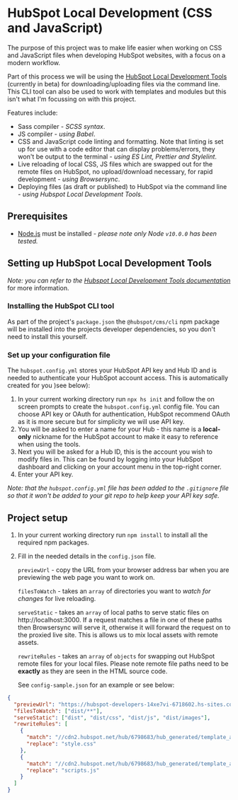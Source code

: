 # HubSpot Local Development (CSS and JavaScript)

The purpose of this project was to make life easier when working on CSS and JavaScript files when developing HubSpot websites, with a focus on a modern workflow.

Part of this process we will be using the [HubSpot Local Development Tools](https://designers.hubspot.com/docs/tools/local-development) (currently in beta) for downloading/uploading files via the command line. This CLI tool can also be used to work with templates and modules but this isn't what I'm focussing on with this project.

Features include:

- Sass compiler - _SCSS syntax_.
- JS compiler - _using Babel_.
- CSS and JavaScript code linting and formatting. Note that linting is set up for use with a code editor that can display problems/errors, they won't be output to the terminal - _using ES Lint, Prettier and Stylelint_.
- Live reloading of local CSS, JS files which are swapped out for the remote files on HubSpot, no upload/download necessary, for rapid development - _using Browsersync_.
- Deploying files (as draft or published) to HubSpot via the command line - _using Hubspot Local Development Tools_.

## Prerequisites

- [Node.js](https://nodejs.org) must be installed - _please note only Node `v10.0.0` has been tested._

## Setting up HubSpot Local Development Tools

_Note: you can refer to the [Hubspot Local Development Tools documentation](https://designers.hubspot.com/docs/tools/local-development)_ for more information.

### Installing the HubSpot CLI tool

As part of the project's `package.json` the `@hubspot/cms/cli` npm package will be installed into the projects developer dependencies, so you don't need to install this yourself.

### Set up your configuration file

The `hubspot.config.yml` stores your HubSpot API key and Hub ID and is needed to authenticate your HubSpot account access. This is automatically created for you )see below):

1. In your current working directory run `npx hs init` and follow the on screen prompts to create the `hubspot.config.yml` config file. You can choose API key or OAuth for authentication, HubSpot recommend OAuth as it is more secure but for simplicity we will use API key.
2. You will be asked to enter a name for your Hub - this name is a **local-only** nickname for the HubSpot account to make it easy to reference when using the tools.
3. Next you will be asked for a Hub ID, this is the account you wish to modify files in. This can be found by logging into your HubSpot dashboard and clicking on your account menu in the top-right corner.
4. Enter your API key.

_Note: that the `hubspot.config.yml` file has been added to the `.gitignore` file so that it won't be added to your git repo to help keep your API key safe._

## Project setup

1. In your current working directory run `npm install` to install all the required npm packages.
2. Fill in the needed details in the `config.json` file.

   `previewUrl` - copy the URL from your browser address bar when you are previewing the web page you want to work on.

   `filesToWatch` - takes an `array` of directories you want to _watch for changes_ for live reloading.

   `serveStatic` - takes an `array` of local paths to serve static files on http://localhost:3000. If a request matches a file in one of these paths then Browsersync will serve it, otherwise it will forward the request on to the proxied live site. This is allows us to mix local assets with remote assets.

   `rewriteRules` - takes an `array` of `objects` for swapping out HubSpot remote files for your local files. Please note remote file paths need to be **exactly** as they are seen in the HTML source code.

   See `config-sample.json` for an example or see below:

```json
{
  "previewUrl": "https://hubspot-developers-14xe7vi-6718602.hs-sites.com/-temporary-slug-578864d2-02f5-4ez1-8755-95647na959de?hs_preview=FMSqDSoy-24451246628",
  "filesToWatch": ["dist/**"],
  "serveStatic": ["dist", "dist/css", "dist/js", "dist/images"],
  "rewriteRules": [
    {
      "match": "//cdn2.hubspot.net/hub/6798683/hub_generated/template_assets/4416301597/1679265117029/website-folder/style.min.css",
      "replace": "style.css"
    },
    {
      "match": "//cdn2.hubspot.net/hub/6798683/hub_generated/template_assets/44452588076/1572188307698/website-folder/scripts.min.js",
      "replace": "scripts.js"
    }
  ]
}
```
